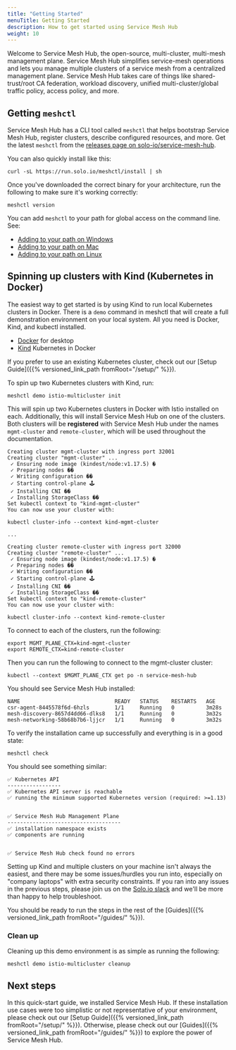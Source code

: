 ```yaml
---
title: "Getting Started"
menuTitle: Getting Started
description: How to get started using Service Mesh Hub
weight: 10
---
```


Welcome to Service Mesh Hub, the open-source, multi-cluster, multi-mesh management plane. Service Mesh Hub simplifies service-mesh operations and lets you manage multiple clusters of a service mesh from a centralized management plane. Service Mesh Hub takes care of things like shared-trust/root CA federation, workload discovery, unified multi-cluster/global traffic policy, access policy, and more. 

## Getting `meshctl`

Service Mesh Hub has a CLI tool called `meshctl` that helps bootstrap Service Mesh Hub, register clusters, describe configured resources, and more. Get the latest `meshctl` from the [releases page on solo-io/service-mesh-hub](https://github.com/solo-io/service-mesh-hub/releases).

You can also quickly install like this:

```shell
curl -sL https://run.solo.io/meshctl/install | sh
```

Once you've downloaded the correct binary for your architecture, run the following to make sure it's working correctly:

```shell
meshctl version
```

You can add `meshctl` to your path for global access on the command line. See:


* [Adding to your path on Windows](https://helpdeskgeek.com/windows-10/add-windows-path-environment-variable/)
* [Adding to your path on Mac](https://osxdaily.com/2014/08/14/add-new-path-to-path-command-line/)
* [Adding to your path on Linux](https://linuxize.com/post/how-to-add-directory-to-path-in-linux/)


## Spinning up clusters with Kind (Kubernetes in Docker)

The easiest way to get started is by using Kind to run local Kubernetes clusters in Docker. There is a `demo` command in meshctl that will create a full demonstration environment on your local system. All you need is Docker, Kind, and kubectl installed. 

* [Docker](https://www.docker.com/products/docker-desktop) for desktop
* [Kind](https://kind.sigs.k8s.io) Kubernetes in Docker

If you prefer to use an existing Kubernetes cluster, check out our [Setup Guide]({{% versioned_link_path fromRoot="/setup/" %}}).

To spin up two Kubernetes clusters with Kind, run:

```shell
meshctl demo istio-multicluster init
```
This will spin up two Kubernetes clusters in Docker with Istio installed on each. Additionally, this will install Service Mesh Hub on one of the clusters. Both clusters will be **registered** with Service Mesh Hub under the names `mgmt-cluster` and `remote-cluster`, which will be used throughout the documentation.

```shell
Creating cluster mgmt-cluster with ingress port 32001
Creating cluster "mgmt-cluster" ...
 ✓ Ensuring node image (kindest/node:v1.17.5) �
 ✓ Preparing nodes ��
 ✓ Writing configuration ��
 ✓ Starting control-plane 🕹
 ✓ Installing CNI ��
 ✓ Installing StorageClass ��
Set kubectl context to "kind-mgmt-cluster"
You can now use your cluster with:

kubectl cluster-info --context kind-mgmt-cluster

...

Creating cluster remote-cluster with ingress port 32000
Creating cluster "remote-cluster" ...
 ✓ Ensuring node image (kindest/node:v1.17.5) �
 ✓ Preparing nodes ��
 ✓ Writing configuration ��
 ✓ Starting control-plane 🕹
 ✓ Installing CNI ��
 ✓ Installing StorageClass ��
Set kubectl context to "kind-remote-cluster"
You can now use your cluster with:

kubectl cluster-info --context kind-remote-cluster
```

To connect to each of the clusters, run the following:

```shell
export MGMT_PLANE_CTX=kind-mgmt-cluster
export REMOTE_CTX=kind-remote-cluster
```

Then you can run the following to connect to the mgmt-cluster cluster:

```shell
kubectl --context $MGMT_PLANE_CTX get po -n service-mesh-hub
```

You should see Service Mesh Hub installed:

```shell
NAME                              READY   STATUS    RESTARTS   AGE
csr-agent-8445578f6d-6hzls        1/1     Running   0          3m28s
mesh-discovery-8657d4dd66-dlks8   1/1     Running   0          3m32s
mesh-networking-58b68b7b6-ljjcr   1/1     Running   0          3m32s
```

To verify the installation came up successfully and everything is in a good state:

```shell
meshctl check
```


You should see something similar:

```shell
✅ Kubernetes API
-----------------
✅ Kubernetes API server is reachable
✅ running the minimum supported Kubernetes version (required: >=1.13)


✅ Service Mesh Hub Management Plane
------------------------------------
✅ installation namespace exists
✅ components are running


✅ Service Mesh Hub check found no errors
```

Setting up Kind and multiple clusters on your machine isn't always the easiest, and there may be some issues/hurdles you run into, especially on "company laptops" with extra security constraints. If you ran into any issues in the previous steps, please join us on the [Solo.io slack](https://slack.solo.io) and we'll be more than happy to help troubleshoot. 

You should be ready to run the steps in the rest of the [Guides]({{% versioned_link_path fromRoot="/guides/" %}}).

### Clean up

Cleaning up this demo environment is as simple as running the following:

```shell
meshctl demo istio-multicluster cleanup
```

## Next steps

In this quick-start guide, we installed Service Mesh Hub. If these installation use cases were too simplistic or not representative of your environment, please check out our [Setup Guide]({{% versioned_link_path fromRoot="/setup/" %}}). Otherwise, please check out our [Guides]({{% versioned_link_path fromRoot="/guides/" %}}) to explore the power of Service Mesh Hub.
